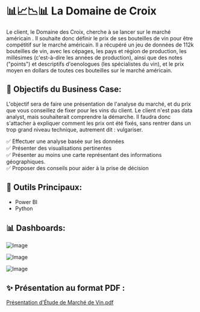 # 📊📈📉📊 La Domaine de Croix

Le client, le Domaine des Croix, cherche à se lancer sur le marché américain . Il souhaite donc définir le prix de ses bouteilles de vin pour être compétitif sur le marché américain. Il a récupéré un jeu de données de 112k bouteilles de vin, avec les cépages, les pays et région de production, les millésimes (c'est-à-dire les années de production), ainsi que des notes ("points") et descriptifs d'oenologues (les spécialistes du vin), et le prix moyen en dollars de toutes ces bouteilles sur le marché américain.

## 🎯 Objectifs du Business Case:

L'objectif sera de faire une présentation de l'analyse du marché, et du prix que vous conseillez de fixer pour les vins du client. Le client n'est pas data analyst, mais souhaiterait comprendre la démarche. Il faudra donc s'attacher à expliquer comment les prix ont été fixés, sans rentrer dans un trop grand niveau technique, autrement dit : vulgariser.

  ✅ Effectuer une analyse basée sur les données <br>
  ✅ Présenter des visualisations pertinentes <br>
  ✅ Présenter au moins une carte représentant des informations géographiques. <br>
  ✅ Proposer des conseils pour aider à la prise de décision

## 🧰 Outils Principaux: 

- Power BI
- Python

## 📊 Dashboards: 

![Image](https://github.com/user-attachments/assets/c8f9f4d4-a07d-4ecf-80aa-642c53b82a2b)

![Image](https://github.com/user-attachments/assets/3fa0d559-57a0-4339-a213-7201455aed33)

![Image](https://github.com/user-attachments/assets/793c821d-c3a7-4f17-8cdc-4347016dd314)

## ✨ Présentation au format PDF :
[Présentation d'Étude de Marché de Vin.pdf](https://github.com/Sopanha2020/La-Domaine-de-Croix/blob/main/Presentation/Pr%C3%A9sentation.pdf) 
